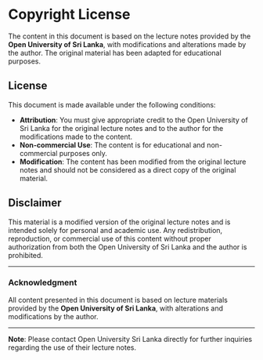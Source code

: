 # Copyright License

The content in this document is based on the lecture notes provided by the **Open University of Sri Lanka**, with modifications and alterations made by the author. The original material has been adapted for educational purposes.

## License

This document is made available under the following conditions:

- **Attribution**: You must give appropriate credit to the Open University of Sri Lanka for the original lecture notes and to the author for the modifications made to the content.
- **Non-commercial Use**: The content is for educational and non-commercial purposes only.
- **Modification**: The content has been modified from the original lecture notes and should not be considered as a direct copy of the original material.

## Disclaimer

This material is a modified version of the original lecture notes and is intended solely for personal and academic use. Any redistribution, reproduction, or commercial use of this content without proper authorization from both the Open University of Sri Lanka and the author is prohibited.

---

### Acknowledgment
All content presented in this document is based on lecture materials provided by the **Open University of Sri Lanka**, with alterations and modifications by the author.

---

**Note**: Please contact Open University Sri Lanka directly for further inquiries regarding the use of their lecture notes.

